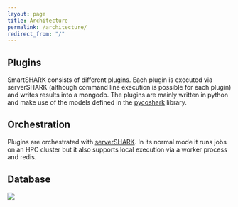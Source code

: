 ```yaml
---
layout: page
title: Architecture
permalink: /architecture/
redirect_from: "/"
---
```



## Plugins

SmartSHARK consists of different plugins. Each plugin is executed via serverSHARK (although command line execution is possible for each plugin) and writes results into a mongodb.
The plugins are mainly written in python and make use of the models defined in the [pycoshark] library.


## Orchestration

Plugins are orchestrated with [serverSHARK].
In its normal mode it runs jobs on an HPC cluster but it also supports local execution via a worker process and redis.


[serverSHARK]: https://github.com/smartshark/servershark
[pycoshark]: https://github.com/smartshark/pycoshark



## Database

<img src="../assets/database_design.png" />